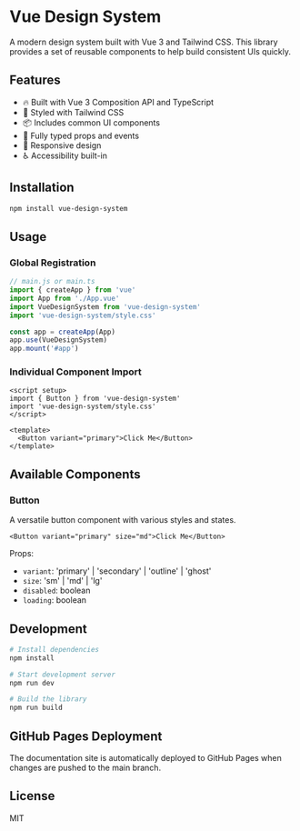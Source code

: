 # Vue Design System

A modern design system built with Vue 3 and Tailwind CSS. This library provides a set of reusable components to help build consistent UIs quickly.

## Features

- 🔥 Built with Vue 3 Composition API and TypeScript
- 🎨 Styled with Tailwind CSS
- 📦 Includes common UI components
- 📝 Fully typed props and events
- 📱 Responsive design
- ♿ Accessibility built-in

## Installation

```bash
npm install vue-design-system
```

## Usage

### Global Registration

```js
// main.js or main.ts
import { createApp } from 'vue'
import App from './App.vue'
import VueDesignSystem from 'vue-design-system'
import 'vue-design-system/style.css'

const app = createApp(App)
app.use(VueDesignSystem)
app.mount('#app')
```

### Individual Component Import

```vue
<script setup>
import { Button } from 'vue-design-system'
import 'vue-design-system/style.css'
</script>

<template>
  <Button variant="primary">Click Me</Button>
</template>
```

## Available Components

### Button

A versatile button component with various styles and states.

```vue
<Button variant="primary" size="md">Click Me</Button>
```

Props:
- `variant`: 'primary' | 'secondary' | 'outline' | 'ghost'
- `size`: 'sm' | 'md' | 'lg'
- `disabled`: boolean
- `loading`: boolean

## Development

```bash
# Install dependencies
npm install

# Start development server
npm run dev

# Build the library
npm run build
```

## GitHub Pages Deployment

The documentation site is automatically deployed to GitHub Pages when changes are pushed to the main branch.

## License

MIT
